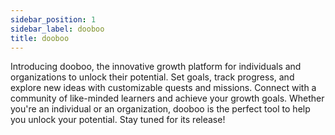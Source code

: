 ```yaml
---
sidebar_position: 1
sidebar_label: dooboo
title: dooboo
---
```


Introducing dooboo, the innovative growth platform for individuals and organizations to unlock their potential. Set goals, track progress, and explore new ideas with customizable quests and missions. Connect with a community of like-minded learners and achieve your growth goals. Whether you're an individual or an organization, dooboo is the perfect tool to help you unlock your potential. Stay tuned for its release!
